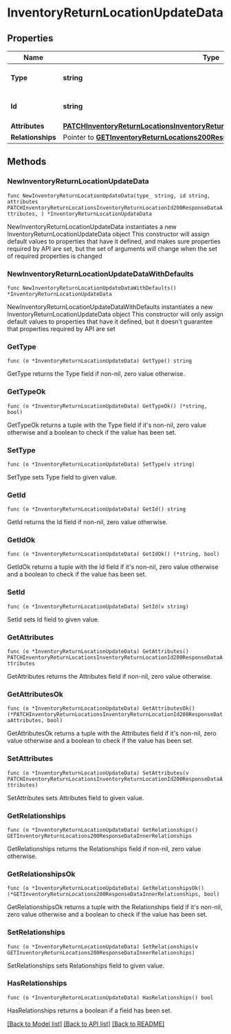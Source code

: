 # InventoryReturnLocationUpdateData

## Properties

Name | Type | Description | Notes
------------ | ------------- | ------------- | -------------
**Type** | **string** | The resource&#39;s type | [default to "inventory_return_locations"]
**Id** | **string** | The resource&#39;s id | 
**Attributes** | [**PATCHInventoryReturnLocationsInventoryReturnLocationId200ResponseDataAttributes**](PATCHInventoryReturnLocationsInventoryReturnLocationId200ResponseDataAttributes.md) |  | 
**Relationships** | Pointer to [**GETInventoryReturnLocations200ResponseDataInnerRelationships**](GETInventoryReturnLocations200ResponseDataInnerRelationships.md) |  | [optional] 

## Methods

### NewInventoryReturnLocationUpdateData

`func NewInventoryReturnLocationUpdateData(type_ string, id string, attributes PATCHInventoryReturnLocationsInventoryReturnLocationId200ResponseDataAttributes, ) *InventoryReturnLocationUpdateData`

NewInventoryReturnLocationUpdateData instantiates a new InventoryReturnLocationUpdateData object
This constructor will assign default values to properties that have it defined,
and makes sure properties required by API are set, but the set of arguments
will change when the set of required properties is changed

### NewInventoryReturnLocationUpdateDataWithDefaults

`func NewInventoryReturnLocationUpdateDataWithDefaults() *InventoryReturnLocationUpdateData`

NewInventoryReturnLocationUpdateDataWithDefaults instantiates a new InventoryReturnLocationUpdateData object
This constructor will only assign default values to properties that have it defined,
but it doesn't guarantee that properties required by API are set

### GetType

`func (o *InventoryReturnLocationUpdateData) GetType() string`

GetType returns the Type field if non-nil, zero value otherwise.

### GetTypeOk

`func (o *InventoryReturnLocationUpdateData) GetTypeOk() (*string, bool)`

GetTypeOk returns a tuple with the Type field if it's non-nil, zero value otherwise
and a boolean to check if the value has been set.

### SetType

`func (o *InventoryReturnLocationUpdateData) SetType(v string)`

SetType sets Type field to given value.


### GetId

`func (o *InventoryReturnLocationUpdateData) GetId() string`

GetId returns the Id field if non-nil, zero value otherwise.

### GetIdOk

`func (o *InventoryReturnLocationUpdateData) GetIdOk() (*string, bool)`

GetIdOk returns a tuple with the Id field if it's non-nil, zero value otherwise
and a boolean to check if the value has been set.

### SetId

`func (o *InventoryReturnLocationUpdateData) SetId(v string)`

SetId sets Id field to given value.


### GetAttributes

`func (o *InventoryReturnLocationUpdateData) GetAttributes() PATCHInventoryReturnLocationsInventoryReturnLocationId200ResponseDataAttributes`

GetAttributes returns the Attributes field if non-nil, zero value otherwise.

### GetAttributesOk

`func (o *InventoryReturnLocationUpdateData) GetAttributesOk() (*PATCHInventoryReturnLocationsInventoryReturnLocationId200ResponseDataAttributes, bool)`

GetAttributesOk returns a tuple with the Attributes field if it's non-nil, zero value otherwise
and a boolean to check if the value has been set.

### SetAttributes

`func (o *InventoryReturnLocationUpdateData) SetAttributes(v PATCHInventoryReturnLocationsInventoryReturnLocationId200ResponseDataAttributes)`

SetAttributes sets Attributes field to given value.


### GetRelationships

`func (o *InventoryReturnLocationUpdateData) GetRelationships() GETInventoryReturnLocations200ResponseDataInnerRelationships`

GetRelationships returns the Relationships field if non-nil, zero value otherwise.

### GetRelationshipsOk

`func (o *InventoryReturnLocationUpdateData) GetRelationshipsOk() (*GETInventoryReturnLocations200ResponseDataInnerRelationships, bool)`

GetRelationshipsOk returns a tuple with the Relationships field if it's non-nil, zero value otherwise
and a boolean to check if the value has been set.

### SetRelationships

`func (o *InventoryReturnLocationUpdateData) SetRelationships(v GETInventoryReturnLocations200ResponseDataInnerRelationships)`

SetRelationships sets Relationships field to given value.

### HasRelationships

`func (o *InventoryReturnLocationUpdateData) HasRelationships() bool`

HasRelationships returns a boolean if a field has been set.


[[Back to Model list]](../README.md#documentation-for-models) [[Back to API list]](../README.md#documentation-for-api-endpoints) [[Back to README]](../README.md)


